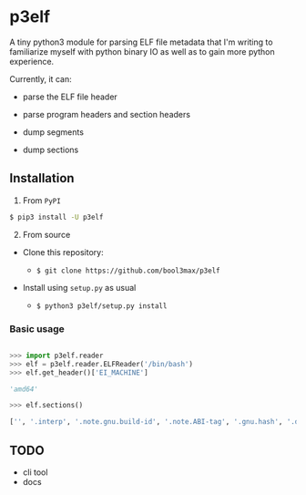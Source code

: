 # **p3elf**

A tiny python3 module for parsing ELF file metadata that I'm writing to familiarize myself with python binary IO as well as to gain more python experience.

Currently, it can: 

* parse the ELF file header

* parse program headers and section headers

* dump segments

* dump sections

## Installation

1. From `PyPI`

```sh
$ pip3 install -U p3elf
```

2. From source

* Clone this repository: 

    + `$ git clone https://github.com/bool3max/p3elf`

* Install using `setup.py` as usual

    + `$ python3 p3elf/setup.py install`

### Basic usage

```python

>>> import p3elf.reader
>>> elf = p3elf.reader.ELFReader('/bin/bash')
>>> elf.get_header()['EI_MACHINE']

'amd64'

>>> elf.sections()

['', '.interp', '.note.gnu.build-id', '.note.ABI-tag', '.gnu.hash', '.dynsym', '.dynstr', ...]
```

## TODO
* cli tool
* docs
